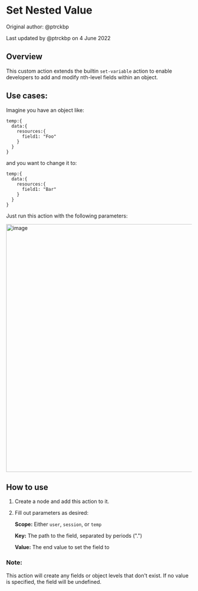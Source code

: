 # Set Nested Value

Original author: @ptrckbp

Last updated by @ptrckbp on 4 June 2022

## Overview
This custom action extends the builtin `set-variable` action to enable developers to add and modify nth-level fields within an object.

## Use cases:
Imagine you have an object like:
```
temp:{
  data:{
    resources:{
      field1: "Foo"
    }
  }
}
```

and you want to change it to:
```
temp:{
  data:{
    resources:{
      field1: "Bar"
    }
  }
}
```

Just run this action with the following parameters:

<img width="671" alt="image" src="https://user-images.githubusercontent.com/77560236/172642372-723a9d46-609a-4e59-8aad-50f8412e7b7b.png">

## How to use
1. Create a node and add this action to it.
2. Fill out parameters as desired:

    **Scope:** Either `user`, `session`, or `temp`

    **Key:** The path to the field, separated by periods (".")

    **Value:** The end value to set the field to

### Note:
This action will create any fields or object levels that don't exist. If no value is specified, the field will be undefined.

